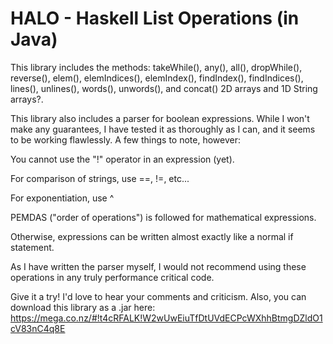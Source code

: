 HALO - Haskell List Operations (in Java)
====
This library includes the methods: takeWhile(), any(), all(), dropWhile(), reverse(), elem(), elemIndices(), elemIndex(), findIndex(), findIndices(), lines(), unlines(), words(), unwords(), and concat() 2D arrays and 1D String arrays?.

This library also includes a parser for boolean expressions. While I won't make any guarantees, I have tested it as thoroughly as I can, and it seems to be working flawlessly. A few things to note, however:

You cannot use the "!" operator in an expression (yet).

For comparison of strings, use ==, !=, etc...

For exponentiation, use ^

PEMDAS ("order of operations") is followed for mathematical expressions.

Otherwise, expressions can be written almost exactly like a normal if statement.

As I have written the parser myself, I would not recommend using these operations in any truly performance critical code.

Give it a try! I'd love to hear your comments and criticism. Also, you can download this library as a .jar here: https://mega.co.nz/#!t4cRFALK!W2wUwEiuTfDtUVdECPcWXhhBtmgDZldO1cV83nC4q8E
